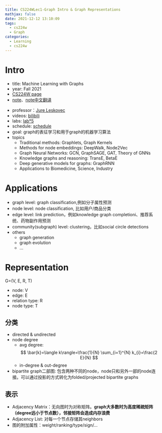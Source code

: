 ```yaml
---
title: CS224WLec1-Graph Intro & Graph Representations
mathjax: false
date: 2021-12-12 13:10:09
tags: 
  - cs224w
  - Graph
categories: 
  - Learning
  - cs224w
---
```


# Intro
- title: Machine Learning with Graphs
- year: Fall 2021
- [CS224W page](http://web.stanford.edu/class/cs224w/)
- [note](https://snap-stanford.github.io/cs224w-notes/)、[note中文翻译](https://yasoz.github.io/cs224w-zh/#/Introduction-and-Graph-Structure)
<!-- more -->
- professor：[Jure Leskovec](https://profiles.stanford.edu/jure-leskovec)
- videos: [bilibili](https://www.bilibili.com/video/BV1RZ4y1c7Co/?spm_id_from=333.788.recommend_more_video.0)
- labs: [lab\*5](https://docs.google.com/document/d/e/2PACX-1vRMprg-Uz9oEnjXOJpRPJ5oyEXRnJAz9qVeEB04sucx2o2RtQ-HRfom6IWS5ONhfoly0TOmJM7BxIzJ/pub)
- schedule: [schedule](http://web.stanford.edu/class/cs224w/index.html#schedule)
- goal: graph的表征学习和用于graph的机器学习算法
- topics
  - Traditional methods: Graphlets, Graph Kernels
  - Methods for node embeddings: DeepWalk, Node2Vec
  - Graph Neural Networks: GCN, GraphSAGE, GAT, Theory of GNNs
  - Knowledge graphs and reasoning: TransE, BetaE
  - Deep generative models for graphs: GraphRNN
  - Applications to Biomedicine, Science, Industry

# Applications
- graph level: graph classification,例如分子属性预测
- node level: node classification, 比如用户/商品分类
- edge level: link prediction，例如knowledge graph completioni、推荐系统、药物副作用预测
- community(subgraph) level: clustering，比如social circle detections
- others
  - graph generation
  - graph evolution
  - ...

# Representation

G=(V, E, R, T)
- node: V
- edge: E
- relation type: R
- node type: T

## 分类
- directed & undirected
- node degree
  - avg degree: 
$$
\bar{k}=\langle k\rangle=\frac{1}{N} \sum_{i=1}^{N} k_{i}=\frac{2 E}{N}
$$
  - in-degree & out-degree
- bipartite graph二部图: 包含两种不同的node，node只和另外一部的node连接。可以通过投影的方式转化为folded/projected bipartite graphs

## 表示
- Adjacency Matrix：无向图时为对称矩阵。**graph大多数时为高度稀疏矩阵（degree远小于节点数），邻接矩阵会造成内存浪费**
- Adjacency List: 对每一个节点存储其neighbors
- 图的附加属性：weight/ranking/type/sign/...

